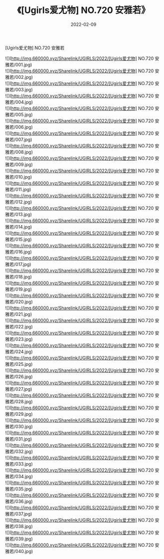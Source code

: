 ﻿---
layout: post
title:  《[Ugirls爱尤物] NO.720 安雅若》
date:   2022-02-09
img: http://img.660000.xyz/Sharelink/UGIRLS/2022/[Ugirls爱尤物] NO.720 安雅若/000.jpg
categories: [美女, 清纯, 唯美]
---

[Ugirls爱尤物] NO.720 安雅若

 ![](http://img.660000.xyz/Sharelink/UGIRLS/2022/[Ugirls爱尤物] NO.720 安雅若/001.jpg) <br>![](http://img.660000.xyz/Sharelink/UGIRLS/2022/[Ugirls爱尤物] NO.720 安雅若/002.jpg) <br>![](http://img.660000.xyz/Sharelink/UGIRLS/2022/[Ugirls爱尤物] NO.720 安雅若/003.jpg) <br>![](http://img.660000.xyz/Sharelink/UGIRLS/2022/[Ugirls爱尤物] NO.720 安雅若/004.jpg) <br>![](http://img.660000.xyz/Sharelink/UGIRLS/2022/[Ugirls爱尤物] NO.720 安雅若/005.jpg) <br>![](http://img.660000.xyz/Sharelink/UGIRLS/2022/[Ugirls爱尤物] NO.720 安雅若/006.jpg) <br>![](http://img.660000.xyz/Sharelink/UGIRLS/2022/[Ugirls爱尤物] NO.720 安雅若/007.jpg) <br>![](http://img.660000.xyz/Sharelink/UGIRLS/2022/[Ugirls爱尤物] NO.720 安雅若/008.jpg) <br>![](http://img.660000.xyz/Sharelink/UGIRLS/2022/[Ugirls爱尤物] NO.720 安雅若/009.jpg) <br>![](http://img.660000.xyz/Sharelink/UGIRLS/2022/[Ugirls爱尤物] NO.720 安雅若/010.jpg) <br>![](http://img.660000.xyz/Sharelink/UGIRLS/2022/[Ugirls爱尤物] NO.720 安雅若/011.jpg) <br>![](http://img.660000.xyz/Sharelink/UGIRLS/2022/[Ugirls爱尤物] NO.720 安雅若/012.jpg) <br>![](http://img.660000.xyz/Sharelink/UGIRLS/2022/[Ugirls爱尤物] NO.720 安雅若/013.jpg) <br>![](http://img.660000.xyz/Sharelink/UGIRLS/2022/[Ugirls爱尤物] NO.720 安雅若/014.jpg) <br>![](http://img.660000.xyz/Sharelink/UGIRLS/2022/[Ugirls爱尤物] NO.720 安雅若/015.jpg) <br>![](http://img.660000.xyz/Sharelink/UGIRLS/2022/[Ugirls爱尤物] NO.720 安雅若/016.jpg) <br>![](http://img.660000.xyz/Sharelink/UGIRLS/2022/[Ugirls爱尤物] NO.720 安雅若/017.jpg) <br>![](http://img.660000.xyz/Sharelink/UGIRLS/2022/[Ugirls爱尤物] NO.720 安雅若/018.jpg) <br>![](http://img.660000.xyz/Sharelink/UGIRLS/2022/[Ugirls爱尤物] NO.720 安雅若/019.jpg) <br>![](http://img.660000.xyz/Sharelink/UGIRLS/2022/[Ugirls爱尤物] NO.720 安雅若/020.jpg) <br>![](http://img.660000.xyz/Sharelink/UGIRLS/2022/[Ugirls爱尤物] NO.720 安雅若/021.jpg) <br>![](http://img.660000.xyz/Sharelink/UGIRLS/2022/[Ugirls爱尤物] NO.720 安雅若/022.jpg) <br>![](http://img.660000.xyz/Sharelink/UGIRLS/2022/[Ugirls爱尤物] NO.720 安雅若/023.jpg) <br>![](http://img.660000.xyz/Sharelink/UGIRLS/2022/[Ugirls爱尤物] NO.720 安雅若/024.jpg) <br>![](http://img.660000.xyz/Sharelink/UGIRLS/2022/[Ugirls爱尤物] NO.720 安雅若/025.jpg) <br>![](http://img.660000.xyz/Sharelink/UGIRLS/2022/[Ugirls爱尤物] NO.720 安雅若/026.jpg) <br>![](http://img.660000.xyz/Sharelink/UGIRLS/2022/[Ugirls爱尤物] NO.720 安雅若/027.jpg) <br>![](http://img.660000.xyz/Sharelink/UGIRLS/2022/[Ugirls爱尤物] NO.720 安雅若/028.jpg) <br>![](http://img.660000.xyz/Sharelink/UGIRLS/2022/[Ugirls爱尤物] NO.720 安雅若/029.jpg) <br>![](http://img.660000.xyz/Sharelink/UGIRLS/2022/[Ugirls爱尤物] NO.720 安雅若/030.jpg) <br>![](http://img.660000.xyz/Sharelink/UGIRLS/2022/[Ugirls爱尤物] NO.720 安雅若/031.jpg) <br>![](http://img.660000.xyz/Sharelink/UGIRLS/2022/[Ugirls爱尤物] NO.720 安雅若/032.jpg) <br>![](http://img.660000.xyz/Sharelink/UGIRLS/2022/[Ugirls爱尤物] NO.720 安雅若/033.jpg) <br>![](http://img.660000.xyz/Sharelink/UGIRLS/2022/[Ugirls爱尤物] NO.720 安雅若/034.jpg) <br>![](http://img.660000.xyz/Sharelink/UGIRLS/2022/[Ugirls爱尤物] NO.720 安雅若/035.jpg) <br>![](http://img.660000.xyz/Sharelink/UGIRLS/2022/[Ugirls爱尤物] NO.720 安雅若/036.jpg) <br>![](http://img.660000.xyz/Sharelink/UGIRLS/2022/[Ugirls爱尤物] NO.720 安雅若/037.jpg) <br>![](http://img.660000.xyz/Sharelink/UGIRLS/2022/[Ugirls爱尤物] NO.720 安雅若/038.jpg) <br>![](http://img.660000.xyz/Sharelink/UGIRLS/2022/[Ugirls爱尤物] NO.720 安雅若/039.jpg) <br>![](http://img.660000.xyz/Sharelink/UGIRLS/2022/[Ugirls爱尤物] NO.720 安雅若/040.jpg) <br>